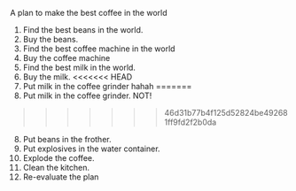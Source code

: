 A plan to make the best coffee in the world

1. Find the best beans in the world.
2. Buy the beans.
3. Find the best coffee machine in the world
4. Buy the coffee machine
5. Find the best milk in the world.
6. Buy the milk.
<<<<<<< HEAD
7. Put milk in the coffee grinder hahah
=======
7. Put milk in the coffee grinder. NOT!
>>>>>>> 46d31b77b4f125d52824be492681ff9fd2f2b0da
8. Put beans in the frother.
9. Put explosives in the water container.
10. Explode the coffee.
11. Clean the kitchen.
12. Re-evaluate the plan

